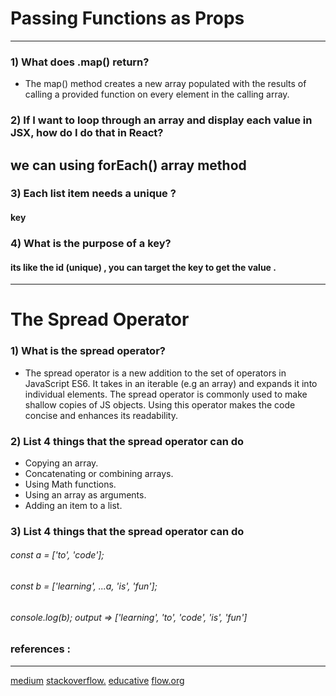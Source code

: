 # Passing Functions as Props
---

### 1) What does .map() return?
- The map() method creates a new array populated with the results of calling a provided function on every element in the calling array.
  

### 2) If I want to loop through an array and display each value in JSX, how do I do that in React?
## we can using forEach() array method
 

### 3) Each list item needs a unique ?
#### key
    


### 4) What is the purpose of a key? 
#### its like the id (unique) , you can target the key to get the value .
  



---
# The Spread Operator 

### 1) What is the spread operator?

- The spread operator is a new addition to the set of operators in JavaScript ES6. It takes in an iterable (e.g an array) and expands it into individual elements. The spread operator is commonly used to make shallow copies of JS objects. Using this operator makes the code concise and enhances its readability.   
   

### 2) List 4 things that the spread operator can do 
- Copying an array.
- Concatenating or combining arrays.
- Using Math functions.
- Using an array as arguments.
- Adding an item to a list.

### 3) List 4 things that the spread operator can do 

###### const a = ['to', 'code'];
###### const b = ['learning', ...a, 'is', 'fun']; 
###### console.log(b); output => ['learning', 'to', 'code', 'is', 'fun']


### references :
---
[medium](https://medium.com)
[stackoverflow.](https://stackoverflow.com)
[educative](https://www.educative.io)
[flow.org](https://flow.org/en/docs/react/components/)